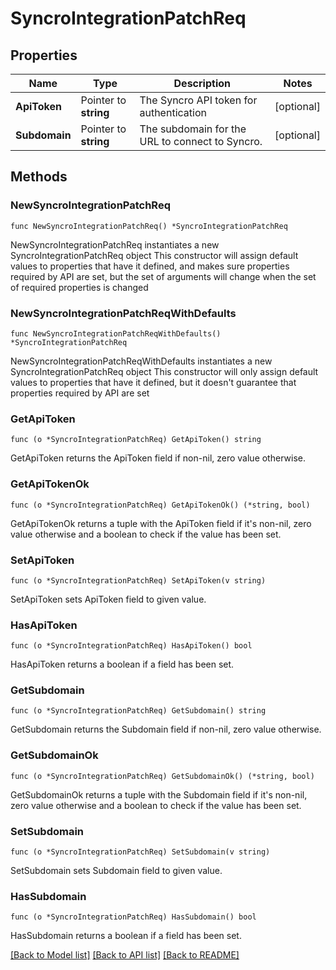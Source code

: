 # SyncroIntegrationPatchReq

## Properties

Name | Type | Description | Notes
------------ | ------------- | ------------- | -------------
**ApiToken** | Pointer to **string** | The Syncro API token for authentication | [optional] 
**Subdomain** | Pointer to **string** | The subdomain for the URL to connect to Syncro. | [optional] 

## Methods

### NewSyncroIntegrationPatchReq

`func NewSyncroIntegrationPatchReq() *SyncroIntegrationPatchReq`

NewSyncroIntegrationPatchReq instantiates a new SyncroIntegrationPatchReq object
This constructor will assign default values to properties that have it defined,
and makes sure properties required by API are set, but the set of arguments
will change when the set of required properties is changed

### NewSyncroIntegrationPatchReqWithDefaults

`func NewSyncroIntegrationPatchReqWithDefaults() *SyncroIntegrationPatchReq`

NewSyncroIntegrationPatchReqWithDefaults instantiates a new SyncroIntegrationPatchReq object
This constructor will only assign default values to properties that have it defined,
but it doesn't guarantee that properties required by API are set

### GetApiToken

`func (o *SyncroIntegrationPatchReq) GetApiToken() string`

GetApiToken returns the ApiToken field if non-nil, zero value otherwise.

### GetApiTokenOk

`func (o *SyncroIntegrationPatchReq) GetApiTokenOk() (*string, bool)`

GetApiTokenOk returns a tuple with the ApiToken field if it's non-nil, zero value otherwise
and a boolean to check if the value has been set.

### SetApiToken

`func (o *SyncroIntegrationPatchReq) SetApiToken(v string)`

SetApiToken sets ApiToken field to given value.

### HasApiToken

`func (o *SyncroIntegrationPatchReq) HasApiToken() bool`

HasApiToken returns a boolean if a field has been set.

### GetSubdomain

`func (o *SyncroIntegrationPatchReq) GetSubdomain() string`

GetSubdomain returns the Subdomain field if non-nil, zero value otherwise.

### GetSubdomainOk

`func (o *SyncroIntegrationPatchReq) GetSubdomainOk() (*string, bool)`

GetSubdomainOk returns a tuple with the Subdomain field if it's non-nil, zero value otherwise
and a boolean to check if the value has been set.

### SetSubdomain

`func (o *SyncroIntegrationPatchReq) SetSubdomain(v string)`

SetSubdomain sets Subdomain field to given value.

### HasSubdomain

`func (o *SyncroIntegrationPatchReq) HasSubdomain() bool`

HasSubdomain returns a boolean if a field has been set.


[[Back to Model list]](../README.md#documentation-for-models) [[Back to API list]](../README.md#documentation-for-api-endpoints) [[Back to README]](../README.md)



